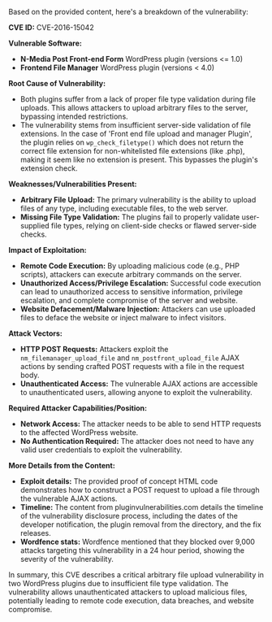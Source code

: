 Based on the provided content, here's a breakdown of the vulnerability:

**CVE ID:** CVE-2016-15042

**Vulnerable Software:**

*   **N-Media Post Front-end Form** WordPress plugin (versions <= 1.0)
*   **Frontend File Manager** WordPress plugin (versions < 4.0)

**Root Cause of Vulnerability:**

*   Both plugins suffer from a lack of proper file type validation during file uploads. This allows attackers to upload arbitrary files to the server, bypassing intended restrictions.
*   The vulnerability stems from insufficient server-side validation of file extensions. In the case of 'Front end file upload and manager Plugin', the plugin relies on `wp_check_filetype()` which does not return the correct file extension for non-whitelisted file extensions (like .php), making it seem like no extension is present. This bypasses the plugin's extension check.

**Weaknesses/Vulnerabilities Present:**

*   **Arbitrary File Upload:** The primary vulnerability is the ability to upload files of any type, including executable files, to the web server.
*   **Missing File Type Validation:** The plugins fail to properly validate user-supplied file types, relying on client-side checks or flawed server-side checks.

**Impact of Exploitation:**

*   **Remote Code Execution:** By uploading malicious code (e.g., PHP scripts), attackers can execute arbitrary commands on the server.
*   **Unauthorized Access/Privilege Escalation:** Successful code execution can lead to unauthorized access to sensitive information, privilege escalation, and complete compromise of the server and website.
*   **Website Defacement/Malware Injection:** Attackers can use uploaded files to deface the website or inject malware to infect visitors.

**Attack Vectors:**

*   **HTTP POST Requests:** Attackers exploit the `nm_filemanager_upload_file` and `nm_postfront_upload_file` AJAX actions by sending crafted POST requests with a file in the request body.
*   **Unauthenticated Access:** The vulnerable AJAX actions are accessible to unauthenticated users, allowing anyone to exploit the vulnerability.

**Required Attacker Capabilities/Position:**

*   **Network Access:** The attacker needs to be able to send HTTP requests to the affected WordPress website.
*   **No Authentication Required:** The attacker does not need to have any valid user credentials to exploit the vulnerability.

**More Details from the Content:**

*   **Exploit details:**  The provided proof of concept HTML code demonstrates how to construct a POST request to upload a file through the vulnerable AJAX actions.
*   **Timeline:**  The content from pluginvulnerabilities.com details the timeline of the vulnerability disclosure process, including the dates of the developer notification, the plugin removal from the directory, and the fix releases.
*   **Wordfence stats:** Wordfence mentioned that they blocked over 9,000 attacks targeting this vulnerability in a 24 hour period, showing the severity of the vulnerability.

In summary, this CVE describes a critical arbitrary file upload vulnerability in two WordPress plugins due to insufficient file type validation. The vulnerability allows unauthenticated attackers to upload malicious files, potentially leading to remote code execution, data breaches, and website compromise.